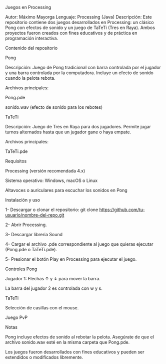 Juegos en Processing

Autor: Máximo Mayorga
Lenguaje: Processing (Java)
Descripción: Este repositorio contiene dos juegos desarrollados en Processing: un clásico Pong con efectos de sonido y un juego de TaTeTi (Tres en Raya). Ambos proyectos fueron creados con fines educativos y de práctica en programación interactiva.

Contenido del repositorio

Pong

Descripción: Juego de Pong tradicional con barra controlada por el jugador y una barra controlada por la computadora. Incluye un efecto de sonido cuando la pelota rebota.

Archivos principales:

Pong.pde

sonido.wav (efecto de sonido para los rebotes)

TaTeTi

Descripción: Juego de Tres en Raya para dos jugadores. Permite jugar turnos alternados hasta que un jugador gane o haya empate.

Archivos principales:

TaTeTi.pde

Requisitos

Processing
 (versión recomendada 4.x)

Sistema operativo: Windows, macOS o Linux

Altavoces o auriculares para escuchar los sonidos en Pong

Instalación y uso

1- Descargar o clonar el repositorio:
git clone https://github.com/tu-usuario/nombre-del-repo.git

2- Abrir Processing.

3- Descargar libreria Sound

4- Cargar el archivo .pde correspondiente al juego que quieras ejecutar (Pong.pde o TaTeTi.pde).

5- Presionar el botón Play en Processing para ejecutar el juego.

Controles
Pong

Jugador 1: Flechas ↑ y ↓ para mover la barra.

La barra del jugador 2 es controlada con w y s.

TaTeTi

Selección de casillas con el mouse.

Juego PvP

Notas

Pong incluye efectos de sonido al rebotar la pelota. Asegúrate de que el archivo sonido.wav esté en la misma carpeta que Pong.pde.

Los juegos fueron desarrollados con fines educativos y pueden ser extendidos o modificados libremente.
